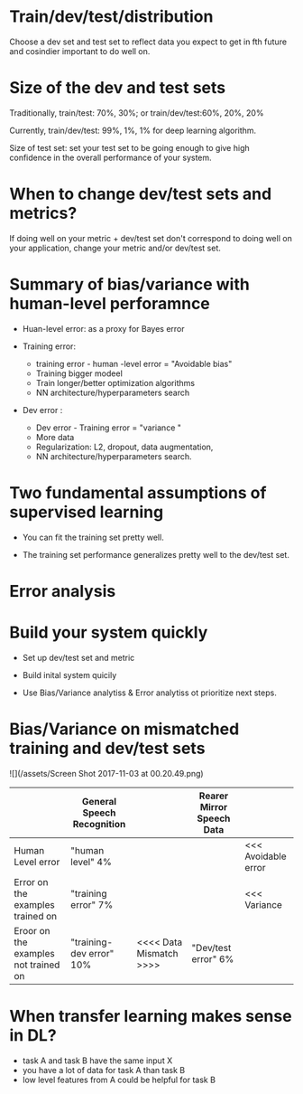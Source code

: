 # Train/dev/test/distribution

Choose a dev set and test set to reflect data you expect to get in fth future and cosindier important to do well on.

# Size of the dev and test sets

Traditionally, train/test: 70%, 30%; or train/dev/test:60%, 20%, 20%

Currently, train/dev/test: 99%, 1%, 1% for deep learning algorithm.

Size of test set: set your test set to be going enough to give high confidence in the overall performance of your system.

# When to change dev/test sets and metrics?

If doing well on your metric + dev/test set don't correspond to doing well on your application, change your metric and/or dev/test set.

# Summary of bias/variance with human-level perforamnce

* Huan-level error: as a proxy for Bayes error

* Training error:

  * training error - human -level error = "Avoidable bias"
  * Training bigger modeel
  * Train longer/better optimization algorithms 
  * NN architecture/hyperparameters search

* Dev error :

  * Dev error - Training error = "variance "
  * More data
  * Regularization: L2, dropout, data augmentation, 
  * NN architecture/hyperparameters search.

# Two fundamental assumptions of supervised learning

* You can fit the training set pretty well.

* The training set performance generalizes pretty well to the dev/test set.

# Error analysis

# Build your system quickly

* Set up dev/test set and metric

* Build inital system quicily 

* Use Bias/Variance analytiss & Error analytiss ot prioritize next steps. 

# Bias/Variance on mismatched training and dev/test sets
![](/assets/Screen Shot 2017-11-03 at 00.20.49.png)

|   | General Speech Recognition  | |Rearer Mirror Speech Data  |   |   
|---|---|---|---|---|
|  Human Level error |  "human level" 4% |   |   | <<< Avoidable error   |
| Error on the examples trained on |  "training error" 7% |   |   | <<< Variance  |
| Eroor on the examples not trained on | "training-dev error" 10%  |<<<< Data Mismatch >>>>   | "Dev/test error" 6%  |   |


# When transfer learning makes sense in DL?

* task A and task B have the same input X
* you have a lot of data for task A than task B
* low level features from A could be helpful for task B



